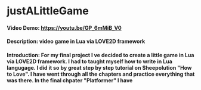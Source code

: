 # justALittleGame
#### Video Demo:  <https://youtu.be/GP_6mMiB_V0>
#### Description: video game in Lua via LOVE2D framework

#### Introduction: For my final project I ve decided to create a little game in Lua via LOVE2D framework. I had to taught myself how to write in Lua langugage. I did it so by great step by step tutorial on Sheepolution "How to Love". I have went through all the chapters and practice everything that was there. In the final chpater "Platformer" I have 